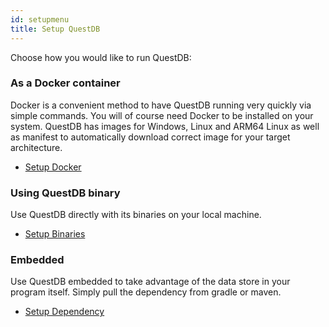 ```yaml
---
id: setupmenu
title: Setup QuestDB
---
```


Choose how you would like to run QuestDB:

### As a Docker container

Docker is a convenient method to have QuestDB running very quickly via simple commands. You will of course need Docker
to be installed on your system. QuestDB has images for Windows, Linux and ARM64 Linux as well as manifest to automatically
download correct image for your target architecture.

<ul class="buttons"><li class="cta"><a href="/docs/docker">Setup Docker</a></li></ul>

### Using QuestDB binary

Use QuestDB directly with its binaries on your local machine.

<ul class="buttons"><li class="cta"><a href="/docs/binaries">Setup Binaries</a></li></ul>

### Embedded

Use QuestDB embedded to take advantage of the data store in your program itself. Simply pull the dependency
from gradle or maven.

<ul class="buttons"><li class="cta"><a href="/docs/dependency">Setup Dependency</a></li></ul>